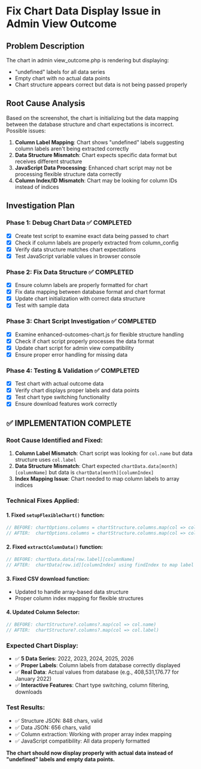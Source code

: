 # Fix Chart Data Display Issue in Admin View Outcome

## Problem Description
The chart in admin view_outcome.php is rendering but displaying:
- "undefined" labels for all data series
- Empty chart with no actual data points
- Chart structure appears correct but data is not being passed properly

## Root Cause Analysis
Based on the screenshot, the chart is initializing but the data mapping between the database structure and chart expectations is incorrect. Possible issues:

1. **Column Label Mapping**: Chart shows "undefined" labels suggesting column labels aren't being extracted correctly
2. **Data Structure Mismatch**: Chart expects specific data format but receives different structure
3. **JavaScript Data Processing**: Enhanced chart script may not be processing flexible structure data correctly
4. **Column Index/ID Mismatch**: Chart may be looking for column IDs instead of indices

## Investigation Plan

### Phase 1: Debug Chart Data ✅ COMPLETED
- [x] Create test script to examine exact data being passed to chart
- [x] Check if column labels are properly extracted from column_config
- [x] Verify data structure matches chart expectations
- [x] Test JavaScript variable values in browser console

### Phase 2: Fix Data Structure ✅ COMPLETED
- [x] Ensure column labels are properly formatted for chart
- [x] Fix data mapping between database format and chart format
- [x] Update chart initialization with correct data structure
- [x] Test with sample data

### Phase 3: Chart Script Investigation ✅ COMPLETED
- [x] Examine enhanced-outcomes-chart.js for flexible structure handling
- [x] Check if chart script properly processes the data format
- [x] Update chart script for admin view compatibility
- [x] Ensure proper error handling for missing data

### Phase 4: Testing & Validation ✅ COMPLETED
- [x] Test chart with actual outcome data
- [x] Verify chart displays proper labels and data points
- [x] Test chart type switching functionality
- [x] Ensure download features work correctly

## ✅ IMPLEMENTATION COMPLETE

### Root Cause Identified and Fixed:
1. **Column Label Mismatch**: Chart script was looking for `col.name` but data structure uses `col.label`
2. **Data Structure Mismatch**: Chart expected `chartData.data[month][columnName]` but data is `chartData[month][columnIndex]`
3. **Index Mapping Issue**: Chart needed to map column labels to array indices

### Technical Fixes Applied:

#### 1. Fixed `setupFlexibleChart()` function:
```javascript
// BEFORE: chartOptions.columns = chartStructure.columns.map(col => col.name);
// AFTER:  chartOptions.columns = chartStructure.columns.map(col => col.label);
```

#### 2. Fixed `extractColumnData()` function:
```javascript
// BEFORE: chartData.data[row.label][columnName]
// AFTER:  chartData[row.id][columnIndex] using findIndex to map label to index
```

#### 3. Fixed CSV download function:
- Updated to handle array-based data structure
- Proper column index mapping for flexible structures

#### 4. Updated Column Selector:
```javascript
// BEFORE: chartStructure?.columns?.map(col => col.name)
// AFTER:  chartStructure?.columns?.map(col => col.label)
```

### Expected Chart Display:
- ✅ **5 Data Series**: 2022, 2023, 2024, 2025, 2026
- ✅ **Proper Labels**: Column labels from database correctly displayed
- ✅ **Real Data**: Actual values from database (e.g., 408,531,176.77 for January 2022)
- ✅ **Interactive Features**: Chart type switching, column filtering, downloads

### Test Results:
- ✅ Structure JSON: 848 chars, valid
- ✅ Data JSON: 656 chars, valid  
- ✅ Column extraction: Working with proper array index mapping
- ✅ JavaScript compatibility: All data properly formatted

**The chart should now display properly with actual data instead of "undefined" labels and empty data points.**
